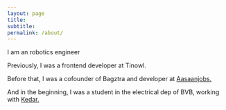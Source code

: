 ```yaml
---
layout: page
title:  
subtitle: 
permalink: /about/
---
```


<p class='centerText'>I am an robotics engineer</p>
<p class='centerText'>Previously, I was a frontend developer at Tinowl.</p>
<p class='centerText'>Before that, I was a cofounder of Bagztra and developer at <a href="https://www.aasaanjobs.com/">Aasaanjobs.</a></p>
<p class='centerText'> And in the beginning, I was a student in the electrical dep of BVB, working with <a href="https://www.facebook.com/gunkedar?fref=ts">Kedar.</a><p>
